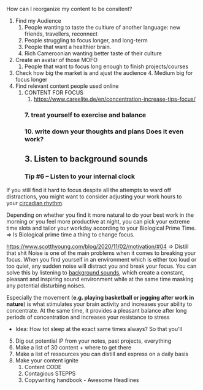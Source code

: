 How can I reorganize my content to be consitent? 

1. Find my Audience
	1. People wanting to taste the cultiure of another language: new friends, travellers, reconnect
	2. People struggling to focus longer, and long-term
	3.  People that want a healthier brain. 
	4. Rich Cameroonian wanting better taste of their culture
2. Create an avatar of those MOFO
	1. People that want to focus long enough to finish projects/courses
3. Check how big the market is and ajust the audience
	4. Medium big for focus longer
4. Find relevant content people used online
	1. CONTENT FOR FOCUS
		1. https://www.careelite.de/en/concentration-increase-tips-focus/
		### 7. treat yourself to exercise and balance
		### 10. write down your thoughts and plans Does it even work?
		## 3. Listen to background sounds
		### Tip #6 – Listen to your internal clock

If you still find it hard to focus despite all the attempts to ward off distractions, you might want to consider adjusting your work hours to your [circadian rhythm](https://www.nigms.nih.gov/education/fact-sheets/Pages/circadian-rhythms.aspx). 

Depending on whether you find it more natural to do your best work in the morning or you feel more productive at night, you can pick your extreme time slots and tailor your workday according to your Biological Prime Time. 
=> Is Biological prime time a thing to change focus.

https://www.scotthyoung.com/blog/2020/11/02/motivation/#04
=> Distill that shit
Noise is one of the main problems when it comes to breaking your focus. When you find yourself in an environment which is either too loud or too quiet, any sudden noise will distract you and break your focus. You can solve this by listening to [background sounds](https://www.noisli.com/), which create a constant, pleasant and inspiring sound environment while at the same time masking any potential disturbing noises.

Especially the movement (**e.g. playing basketball or jogging after work in nature**) is what stimulates your brain activity and increases your ability to concentrate. At the same time, it provides a pleasant balance after long periods of concentration and increases your resistance to stress

- Idea: How tot sleep at the exact same times always? So that you'll 
5. Dig out potential IP from your notes, past projects, everything
6. Make a list of 30 content + where to get there
7. Make a list of ressources you can distill and express on a daily basis
8. Make your content ignite
	1.  Content CODE
	2. Contagious STEPPS
	3. Copywriting handbook - Awesome Headlines